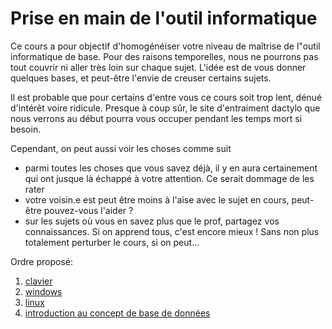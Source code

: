 # Prise en main de l'outil informatique

Ce cours a pour objectif d'homogénéiser votre niveau de maîtrise de l"outil informatique de base.
Pour des raisons temporelles, nous ne pourrons pas tout couvrir ni aller très loin sur chaque sujet. L'idée est de vous donner quelques bases, et peut-être l'envie de creuser certains sujets.

Il est probable que pour certains d'entre vous ce cours soit trop lent, dénué d'intérêt voire ridicule. Presque à coup sûr, le site d'entraiment dactylo que nous verrons au début pourra vous occuper pendant les temps mort si besoin.

Cependant, on peut aussi voir les choses comme suit
- parmi toutes les choses que vous savez déjà, il y en aura certainement qui ont jusque là échappé à votre attention. Ce serait dommage de les rater
- votre voisin.e est peut être moins à l'aise avec le sujet en cours, peut-être pouvez-vous l'aider ?
- sur les sujets où vous en savez plus que le prof, partagez vos connaissances. Si on apprend tous, c'est encore mieux ! Sans non plus totalement perturber le cours, si on peut...


Ordre proposé:
1. [clavier](clavier/readme.md)
1. [windows](windows/readme.md)
1. [linux](linux/readme.md)
1. [introduction au concept de base de données](BD/readme.md)